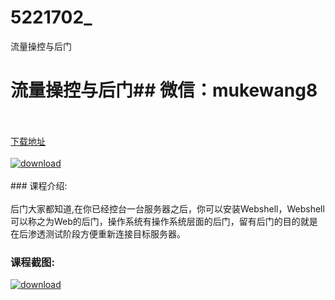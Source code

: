 # 5221702_
流量操控与后门
# 流量操控与后门## 微信：mukewang8
<br/></br>[下载地址](http://www.36tz.cn/article/5221702 "下载地址")
<br/></br>[![download](http://36tz.cn/muke_img/2021_11_1-48-300x210.png "下载地址")](http://www.36tz.cn/article/5221702 "下载地址")
<br/></br>### 课程介绍:<br/></br>后门大家都知道,在你已经控台一台服务器之后，你可以安装Webshell，Webshell可以称之为Web的后门，操作系统有操作系统层面的后门，留有后门的目的就是在后渗透测试阶段方便重新连接目标服务器。

### 课程截图:
[![download](http://36tz.cn/muke_img/2021_11_2-37.png "下载地址")](http://www.36tz.cn/article/5221702 "下载地址")
